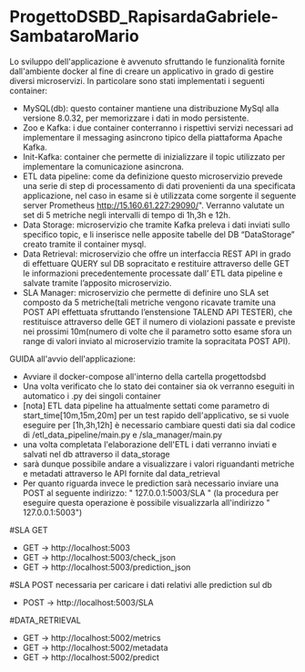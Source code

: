 # ProgettoDSBD_RapisardaGabriele-SambataroMario

Lo sviluppo dell'applicazione è avvenuto sfruttando le funzionalità fornite dall'ambiente docker al fine di creare un applicativo in grado di gestire diversi microservizi.
In particolare sono stati implementati i seguenti container:
- MySQL(db): questo container mantiene una distribuzione MySql alla versione 8.0.32, per memorizzare i dati in modo persistente.
- Zoo e Kafka: i due container conterranno i rispettivi servizi necessari ad implementare il messaging asincrono tipico della piattaforma Apache Kafka.
- Init-Kafka: container che permette di inizializzare il topic utilizzato per implementare la comunicazione asincrona.
- ETL data pipeline: come da definizione questo microservizio prevede una serie di step di processamento di dati provenienti da una specificata applicazione, nel caso 
in esame si è utilizzata come sorgente il seguente server Prometheus http://15.160.61.227:29090/". Verranno valutate un set di 5 metriche negli intervalli di tempo di 
1h,3h e 12h.
- Data Storage: microservizio che tramite Kafka preleva i dati inviati sullo specifico topic, e li inserisce nelle apposite tabelle del DB “DataStorage” creato tramite 
il container mysql.
- Data Retrieval: microservizio che offre un interfaccia REST API in grado di effettuare QUERY sul DB sopracitato e restituire attraverso delle GET le informazioni 
precedentemente processate dall’ ETL data pipeline e salvate tramite l’apposito microservizio.
- SLA Manager: microservizio che permette di definire uno SLA set composto da 5 metriche(tali metriche vengono ricavate tramite una POST API effettuata sfruttando 
l’enstensione TALEND API TESTER), che restituisce attraverso delle GET il numero di violazioni passate e previste nei prossimi 10m(numero di volte che il parametro 
sotto esame sfora un range di valori inviato al microservizio tramite la sopracitata POST API).


GUIDA all'avvio dell'applicazione:

- Avviare il docker-compose all'interno della cartella progettodsbd
- Una volta verificato che lo stato dei container sia ok verranno eseguiti in automatico i .py dei singoli container
- [nota] ETL data pipeline ha attualmente settati come parametro di start_time[10m,15m,20m] per un test rapido dell'applicativo, se si vuole eseguire per [1h,3h,12h] è 
necessario cambiare questi dati sia dal codice di /etl_data_pipeline/main.py e /sla_manager/main.py
- una volta completata l'elaborazione dell'ETL i dati verranno inviati e salvati nel db attraverso il data_storage
- sarà dunque possibile andare a visualizzare i valori riguandanti metriche e metadati attraverso le API fornite dal data_retrieval
- Per quanto riguarda invece le prediction sarà necessario inviare una POST al seguente indirizzo: " 127.0.0.1:5003/SLA " (la procedura per eseguire questa operazione 
è possibile visualizzarla all'indirizzo " 127.0.0.1:5003")



#SLA GET
- GET -> http://localhost:5003  
- GET -> http://localhost:5003/check_json
- GET -> http://localhost:5003/prediction_json

#SLA POST necessaria per caricare i dati relativi alle prediction sul db
- POST -> http://localhost:5003/SLA

#DATA_RETRIEVAL

- GET -> http://localhost:5002/metrics
- GET -> http://localhost:5002/metadata
- GET -> http://localhost:5002/predict
